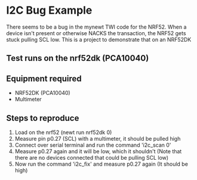 # I2C Bug Example

There seems to be a bug in the mynewt TWI code for the NRF52. When a device isn't present or otherwise NACKS the transaction, the NRF52 gets stuck pulling SCL low. This is a project to demonstrate that on an NRF52DK

## Test runs on the nrf52dk (PCA10040)

## Equipment required
* NRF52DK (PCA10040)
* Multimeter

## Steps to reproduce
1. Load on the nrf52 (newt run nrf52dk 0)
2. Measure pin p0.27 (SCL) with a multimeter, it should be pulled high
3. Connect over serial terminal and run the command 'i2c_scan 0'
4. Measure p0.27 again and it will be low, which it shouldn't (Note that there are no devices connected that could be pulling SCL low)
5. Now run the command 'i2c_fix' and measure p0.27 again (It should be high)
